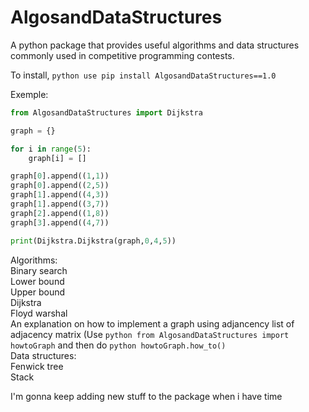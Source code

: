 # AlgosandDataStructures
A python package that provides useful algorithms and data structures commonly used in competitive programming contests.

To install, ```python use pip install AlgosandDataStructures==1.0 ```

Exemple:
```python
from AlgosandDataStructures import Dijkstra

graph = {}

for i in range(5):
    graph[i] = []

graph[0].append((1,1))
graph[0].append((2,5))
graph[1].append((4,3))
graph[1].append((3,7))
graph[2].append((1,8))
graph[3].append((4,7))

print(Dijkstra.Dijkstra(graph,0,4,5))
```

Algorithms: <br />
Binary search <br />
Lower bound <br />
Upper bound <br />
Dijkstra <br />
Floyd warshal <br />
An explanation on how to implement a graph using adjancency list of adjacency matrix (Use ```python from AlgosandDataStructures import howtoGraph``` and then do ```python howtoGraph.how_to()``` <br />
Data structures: <br />
Fenwick tree <br />
Stack <br />

I'm gonna keep adding new stuff to the package when i have time
